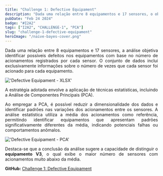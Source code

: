 ```yaml
---
title: "Challenge 1: Defective Equipament"
description: "Dada uma relação entre 8 equipamentos e 17 sensores, o objetivo é determinar qual equipamento pode estar defeituoso com base no número de acionamentos registrados por cada sensor."
pubDate: "Feb 24 2024"
badge: "#I2A2"
tags: ["I2A2", "CHALLENGE-1", "PCA"]
slug: "challenge-1-defective-equipament"
heroImage: "/naive-bayes-cover.png"
---
```


<p style="text-align: justify">
    Dada uma relação entre 8 equipamentos e 17 sensores, a análise objetiva identificar possíveis defeitos nos equipamentos com base no número de acionamentos registrados por cada sensor. O conjunto de dados inclui exclusivamente informações sobre o número de vezes que cada sensor foi acionado para cada equipamento.
</p>

!['Defective Equipament - XLSX'](https://henriquesilva.dev/defective-equipament-xlsx.png "Defective Equipament - XLSX")

<p style="text-align: justify">
    A estratégia adotada envolve a aplicação de técnicas estatísticas, incluindo a Análise de Componentes Principais (PCA).
</p>

<p style="text-align: justify">
    Ao empregar a PCA, é possível reduzir a dimensionalidade dos dados e identificar padrões nas variações dos acionamentos entre os sensores. A análise estatística utiliza a média dos acionamentos como referência, permitindo identificar equipamentos que apresentam padrões significativamente diferentes da média, indicando potenciais falhas ou comportamentos anômalos.
</p>

!['Defective Equipament - PCA'](https://henriquesilva.dev/defective-equipament-pca.png "Defective Equipament - PCA")

<p style="text-align: justify">
    Destaca-se que a conclusão da análise sugere a capacidade de distinguir o <b>equipamento V3</b>, o qual exibe o maior número de sensores com acionamentos muito abaixo da média.
</p>


<b>GitHub:</b> [Challenge 1: Defective Equipament](https://github.com/henriquehsilva/I2A2-Training/tree/main/Challenge%201/Defective%20Equipament)
